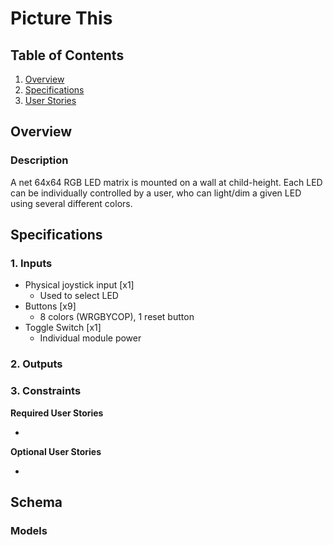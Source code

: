 # Picture This

## Table of Contents
1. [Overview](#Overview)
2. [Specifications](#Specifications)
3. [User Stories](#User)

## Overview
### Description
A net 64x64 RGB LED matrix is mounted on a wall at child-height. Each LED can be individually controlled by a user, who can light/dim a given LED using several different colors.

## Specifications

### 1. Inputs
- Physical joystick input [x1]
    - Used to select LED
- Buttons [x9]
    - 8 colors (WRGBYCOP), 1 reset button
- Toggle Switch [x1]
    - Individual module power

### 2. Outputs


### 3. Constraints

**Required User Stories**

* 


**Optional User Stories**

* 


## Schema 

### Models
